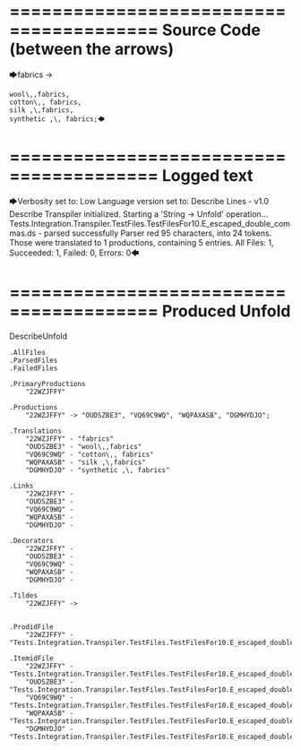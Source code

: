 ========================================
Source Code (between the arrows)
========================================

🡆fabrics ->

	wool\,,fabrics,
	cotton\,, fabrics,
	silk ,\,fabrics,
	synthetic ,\, fabrics;🡄

========================================
Logged text
========================================

🡆Verbosity set to: Low
Language version set to: Describe Lines - v1.0
Describe Transpiler initialized.
Starting a 'String -> Unfold' operation...
Tests.Integration.Transpiler.TestFiles.TestFilesFor10.E_escaped_double_commas.ds - parsed successfully
Parser red 95 characters, into 24 tokens.
Those were translated to 1 productions, containing 5 entries.
All Files: 1, Succeeded: 1, Failed: 0, Errors: 0🡄

========================================
Produced Unfold
========================================

DescribeUnfold

    .AllFiles
    .ParsedFiles
    .FailedFiles

    .PrimaryProductions
        "22WZJFFY" 

    .Productions
        "22WZJFFY" -> "OUDSZBE3", "VQ69C9WQ", "WQPAXASB", "DGMHYDJO";

    .Translations
        "22WZJFFY" - "fabrics"
        "OUDSZBE3" - "wool\,,fabrics"
        "VQ69C9WQ" - "cotton\,, fabrics"
        "WQPAXASB" - "silk ,\,fabrics"
        "DGMHYDJO" - "synthetic ,\, fabrics"

    .Links
        "22WZJFFY" - 
        "OUDSZBE3" - 
        "VQ69C9WQ" - 
        "WQPAXASB" - 
        "DGMHYDJO" - 

    .Decorators
        "22WZJFFY" - 
        "OUDSZBE3" - 
        "VQ69C9WQ" - 
        "WQPAXASB" - 
        "DGMHYDJO" - 

    .Tildes
        "22WZJFFY" -> 


    .ProdidFile
        "22WZJFFY" - "Tests.Integration.Transpiler.TestFiles.TestFilesFor10.E_escaped_double_commas.ds"

    .ItemidFile
        "22WZJFFY" - "Tests.Integration.Transpiler.TestFiles.TestFilesFor10.E_escaped_double_commas.ds"
        "OUDSZBE3" - "Tests.Integration.Transpiler.TestFiles.TestFilesFor10.E_escaped_double_commas.ds"
        "VQ69C9WQ" - "Tests.Integration.Transpiler.TestFiles.TestFilesFor10.E_escaped_double_commas.ds"
        "WQPAXASB" - "Tests.Integration.Transpiler.TestFiles.TestFilesFor10.E_escaped_double_commas.ds"
        "DGMHYDJO" - "Tests.Integration.Transpiler.TestFiles.TestFilesFor10.E_escaped_double_commas.ds"


